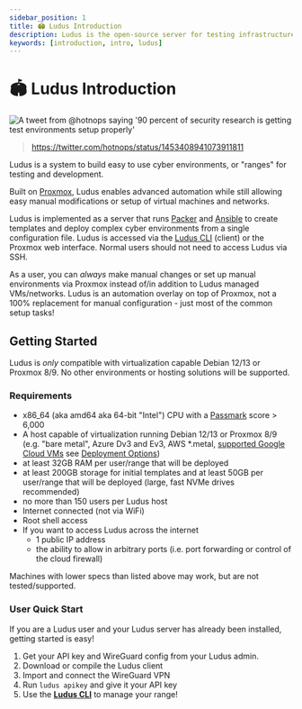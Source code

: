 ```yaml
---
sidebar_position: 1
title: 🏟️ Ludus Introduction
description: Ludus is the open-source server for testing infrastructure
keywords: [introduction, intro, ludus]
---
```


# 🏟️ Ludus Introduction

<!-- <img src="img/why.png" alt="A tweet from @hotnops saying '90 percent of security research is getting test environments setup properly'" width="600"/> -->

![A tweet from @hotnops saying '90 percent of security research is getting test environments setup properly'](/img/intro/why.png)


> https://twitter.com/hotnops/status/1453408941073911811


Ludus is a system to build easy to use cyber environments, or "ranges" for testing and development.

Built on [Proxmox](https://www.proxmox.com/en/), Ludus enables advanced automation while still allowing easy manual modifications or setup of virtual machines and networks.

Ludus is implemented as a server that runs [Packer](https://www.packer.io/) and [Ansible](https://www.ansible.com/) to create templates and deploy complex cyber environments from a single configuration file. Ludus is accessed via the [Ludus CLI](./cli) (client) or the Proxmox web interface. Normal users should not need to access Ludus via SSH.

As a user, you can *always* make manual changes or set up manual environments via Proxmox instead of/in addition to Ludus managed VMs/networks.
Ludus is an automation overlay on top of Proxmox, not a 100% replacement for manual configuration - just most of the common setup tasks!

## Getting Started

Ludus is *only* compatible with virtualization capable Debian 12/13 or Proxmox 8/9. No other environments or hosting solutions will be supported.

### Requirements
- x86_64 (aka amd64 aka 64-bit "Intel") CPU with a [Passmark](https://www.cpubenchmark.net/cpu_list.php) score > 6,000
- A host capable of virtualization running Debian 12/13 or Proxmox 8/9 (e.g. "bare metal", Azure Dv3 and Ev3, AWS *.metal, [supported Google Cloud VMs](https://cloud.google.com/compute/docs/instances/nested-virtualization/managing-constraint) see [Deployment Options](./category/deployment-options))
- at least 32GB RAM per user/range that will be deployed
- at least 200GB storage for initial templates and at least 50GB per user/range that will be deployed (large, fast NVMe drives recommended)
- no more than 150 users per Ludus host
- Internet connected (not via WiFi)
- Root shell access
- If you want to access Ludus across the internet
    - 1 public IP address
    - the ability to allow in arbitrary ports (i.e. port forwarding or control of the cloud firewall)

Machines with lower specs than listed above may work, but are not tested/supported.

### User Quick Start

If you are a Ludus user and your Ludus server has already been installed, getting started is easy!

1. Get your API key and WireGuard config from your Ludus admin.
2. Download or compile the Ludus client
3. Import and connect the WireGuard VPN
4. Run `ludus apikey` and give it your API key
5. Use the **[Ludus CLI](./cli.md)** to manage your range!